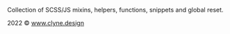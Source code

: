 Collection of SCSS/JS mixins, helpers, functions, snippets and global reset.

2022 © www.clyne.design
